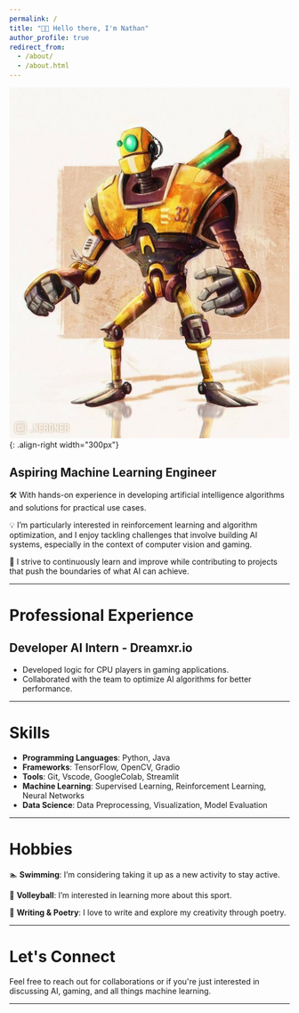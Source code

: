 ```yaml
---
permalink: /
title: "👋🏾 Hello there, I'm Nathan"
author_profile: true
redirect_from: 
  - /about/
  - /about.html
---
```



![Illustration of a robot](../images/robot.jpg){: .align-right width="300px"}
## Aspiring Machine Learning Engineer

🛠️ With hands-on experience in developing artificial intelligence algorithms and solutions for practical use cases.

💡 I’m particularly interested in reinforcement learning and algorithm optimization, and I enjoy tackling challenges that involve building AI systems, especially in the context of computer vision and gaming.

🎯 I strive to continuously learn and improve while contributing to projects that push the boundaries of what AI can achieve.

---

# Professional Experience

## Developer AI Intern - Dreamxr.io
- Developed logic for CPU players in gaming applications.
- Collaborated with the team to optimize AI algorithms for better performance.

---

# Skills

- **Programming Languages**: Python, Java
- **Frameworks**: TensorFlow, OpenCV, Gradio
- **Tools**: Git, Vscode, GoogleColab, Streamlit
- **Machine Learning**: Supervised Learning, Reinforcement Learning, Neural Networks
- **Data Science**: Data Preprocessing, Visualization, Model Evaluation

---

# Hobbies

🏊 **Swimming**: I’m considering taking it up as a new activity to stay active.

🏐 **Volleyball**: I’m interested in learning more about this sport.

📖 **Writing & Poetry**: I love to write and explore my creativity through poetry.

---

# Let's Connect

Feel free to reach out for collaborations or if you're just interested in discussing AI, gaming, and all things machine learning.

---